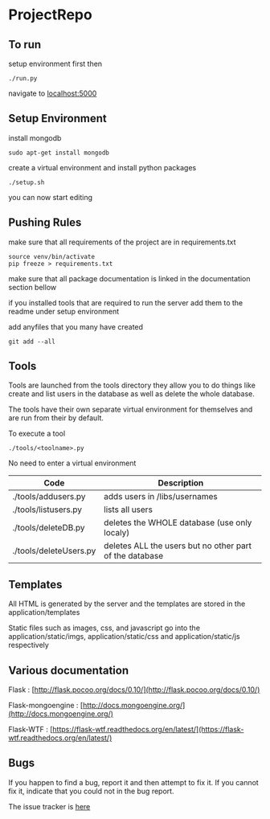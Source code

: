 # ProjectRepo

## To run

setup environment first then

```
./run.py
```
navigate to [localhost:5000](http://localhost:5000)

## Setup Environment
install mongodb
```
sudo apt-get install mongodb
```

create a virtual environment and install python packages
```
./setup.sh
```

you can now start editing


## Pushing Rules


make sure that all requirements of the project are in requirements.txt

```
source venv/bin/activate
pip freeze > requirements.txt
```
make sure that all package documentation is linked in the documentation section bellow

if you installed tools that are required to run the server add them to the readme under setup environment


add anyfiles that you many have created

```
git add --all
```

## Tools
Tools are launched from the tools directory they allow you to do things like create and list users in the database as well as delete the whole database.

The tools have their own separate virtual environment for themselves and are run from their by default.

To execute a tool
```
./tools/<toolname>.py
```
No need to enter a virtual environment

Code | Description
---- | --------------------------------
./tools/addusers.py | adds users in /libs/usernames
./tools/listusers.py | lists all users
./tools/deleteDB.py | deletes the WHOLE database (use only localy)
./tools/deleteUsers.py | deletes ALL the users but no other part of the database

## Templates

All HTML is generated by the server and the templates are stored in the application/templates

Static files such as images, css, and javascript go into the application/static/imgs, application/static/css and application/static/js respectively

## Various documentation

Flask : [http://flask.pocoo.org/docs/0.10/](http://flask.pocoo.org/docs/0.10/)

Flask-mongoengine : [http://docs.mongoengine.org/](http://docs.mongoengine.org/)

Flask-WTF : [https://flask-wtf.readthedocs.org/en/latest/](https://flask-wtf.readthedocs.org/en/latest/)

## Bugs

If you happen to find a bug, report it and then attempt to fix it. If you cannot fix it, indicate that you could not in the bug report.


The issue tracker is [here](https://github.com/BaySchoolCS2/ProjectRepo/issues/new)
